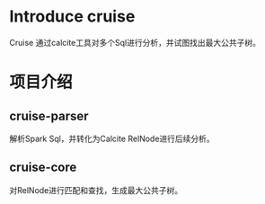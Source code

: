 # Introduce cruise
Cruise 通过calcite工具对多个Sql进行分析，并试图找出最大公共子树。
# 项目介绍
## cruise-parser
解析Spark Sql，并转化为Calcite RelNode进行后续分析。

## cruise-core
对RelNode进行匹配和查找，生成最大公共子树。